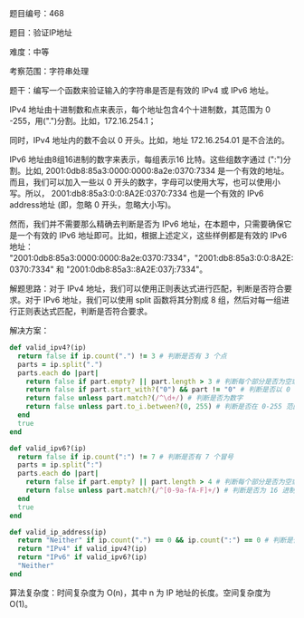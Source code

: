 题目编号：468

题目：验证IP地址

难度：中等

考察范围：字符串处理

题干：编写一个函数来验证输入的字符串是否是有效的 IPv4 或 IPv6 地址。

IPv4 地址由十进制数和点来表示，每个地址包含4个十进制数，其范围为 0 -255，用(".")分割。比如，172.16.254.1；

同时，IPv4 地址内的数不会以 0 开头。比如，地址 172.16.254.01 是不合法的。

IPv6 地址由8组16进制的数字来表示，每组表示16 比特。这些组数字通过 (":")分割。比如, 2001:0db8:85a3:0000:0000:8a2e:0370:7334 是一个有效的地址。而且，我们可以加入一些以 0 开头的数字，字母可以使用大写，也可以使用小写。所以， 2001:db8:85a3:0:0:8A2E:0370:7334 也是一个有效的 IPv6 address地址 (即，忽略 0 开头，忽略大小写)。

然而，我们并不需要那么精确去判断是否为 IPv6 地址，在本题中，只需要确保它是一个有效的 IPv6 地址即可。比如，根据上述定义，这些样例都是有效的 IPv6 地址： "2001:0db8:85a3:0000:0000:8a2e:0370:7334"，"2001:db8:85a3:0:0:8A2E:0370:7334" 和 "2001:0db8:85a3::8A2E:037j:7334"。

解题思路：对于 IPv4 地址，我们可以使用正则表达式进行匹配，判断是否符合要求。对于 IPv6 地址，我们可以使用 split 函数将其分割成 8 组，然后对每一组进行正则表达式匹配，判断是否符合要求。

解决方案：

```ruby
def valid_ipv4?(ip)
  return false if ip.count(".") != 3 # 判断是否有 3 个点
  parts = ip.split(".")
  parts.each do |part|
    return false if part.empty? || part.length > 3 # 判断每个部分是否为空或长度是否大于 3
    return false if part.start_with?("0") && part != "0" # 判断是否以 0 开头，但不是 0
    return false unless part.match?(/^\d+/) # 判断是否为数字
    return false unless part.to_i.between?(0, 255) # 判断是否在 0-255 范围内
  end
  true
end

def valid_ipv6?(ip)
  return false if ip.count(":") != 7 # 判断是否有 7 个冒号
  parts = ip.split(":")
  parts.each do |part|
    return false if part.empty? || part.length > 4 # 判断每个部分是否为空或长度是否大于 4
    return false unless part.match?(/^[0-9a-fA-F]+/) # 判断是否为 16 进制数
  end
  true
end

def valid_ip_address(ip)
  return "Neither" if ip.count(".") == 0 && ip.count(":") == 0 # 判断是否既不是 IPv4 也不是 IPv6
  return "IPv4" if valid_ipv4?(ip)
  return "IPv6" if valid_ipv6?(ip)
  "Neither"
end
```

算法复杂度：时间复杂度为 O(n)，其中 n 为 IP 地址的长度。空间复杂度为 O(1)。